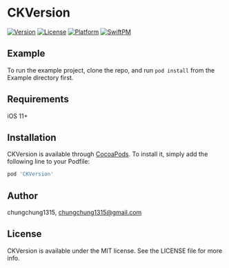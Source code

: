 # CKVersion
[![Version](https://img.shields.io/cocoapods/v/CKVersion.svg?style=flat)](https://cocoapods.org/pods/CKVersion)
[![License](https://img.shields.io/cocoapods/l/CKVersion.svg?style=flat)](https://cocoapods.org/pods/CKVersion)
[![Platform](https://img.shields.io/cocoapods/p/CKVersion.svg?style=flat)](https://cocoapods.org/pods/CKVersion)
[![SwiftPM](https://img.shields.io/badge/SPM-supported-DE5C43.svg?style=flat)](https://swift.org/package-manager/)

## Example

To run the example project, clone the repo, and run `pod install` from the Example directory first.

## Requirements

iOS 11+

## Installation

CKVersion is available through [CocoaPods](https://cocoapods.org). To install
it, simply add the following line to your Podfile:

```ruby
pod 'CKVersion'
```

## Author

chungchung1315, chungchung1315@gmail.com

## License

CKVersion is available under the MIT license. See the LICENSE file for more info.
